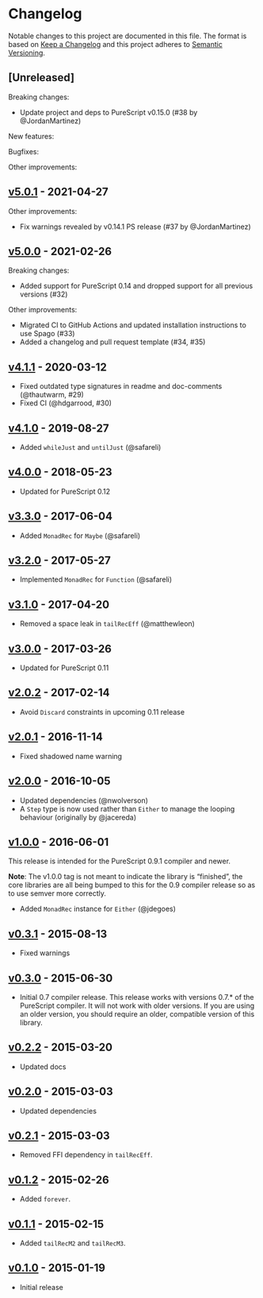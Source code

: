 # Changelog

Notable changes to this project are documented in this file. The format is based on [Keep a Changelog](https://keepachangelog.com/en/1.0.0/) and this project adheres to [Semantic Versioning](https://semver.org/spec/v2.0.0.html).

## [Unreleased]

Breaking changes:
- Update project and deps to PureScript v0.15.0 (#38 by @JordanMartinez)

New features:

Bugfixes:

Other improvements:

## [v5.0.1](https://github.com/purescript/purescript-tailrec/releases/tag/v5.0.1) - 2021-04-27

Other improvements:
- Fix warnings revealed by v0.14.1 PS release (#37 by @JordanMartinez)

## [v5.0.0](https://github.com/purescript/purescript-tailrec/releases/tag/v5.0.0) - 2021-02-26

Breaking changes:
- Added support for PureScript 0.14 and dropped support for all previous versions (#32)

Other improvements:
- Migrated CI to GitHub Actions and updated installation instructions to use Spago (#33)
- Added a changelog and pull request template (#34, #35)

## [v4.1.1](https://github.com/purescript/purescript-tailrec/releases/tag/v4.1.1) - 2020-03-12

- Fixed outdated type signatures in readme and doc-comments (@thautwarm, #29)
- Fixed CI (@hdgarrood, #30)

## [v4.1.0](https://github.com/purescript/purescript-tailrec/releases/tag/v4.1.0) - 2019-08-27

- Added `whileJust` and `untilJust` (@safareli)

## [v4.0.0](https://github.com/purescript/purescript-tailrec/releases/tag/v4.0.0) - 2018-05-23

- Updated for PureScript 0.12

## [v3.3.0](https://github.com/purescript/purescript-tailrec/releases/tag/v3.3.0) - 2017-06-04

- Added `MonadRec` for `Maybe` (@safareli)

## [v3.2.0](https://github.com/purescript/purescript-tailrec/releases/tag/v3.2.0) - 2017-05-27

- Implemented `MonadRec` for `Function` (@safareli)

## [v3.1.0](https://github.com/purescript/purescript-tailrec/releases/tag/v3.1.0) - 2017-04-20

- Removed a space leak in `tailRecEff` (@matthewleon)

## [v3.0.0](https://github.com/purescript/purescript-tailrec/releases/tag/v3.0.0) - 2017-03-26

- Updated for PureScript 0.11

## [v2.0.2](https://github.com/purescript/purescript-tailrec/releases/tag/v2.0.2) - 2017-02-14

- Avoid `Discard` constraints in upcoming 0.11 release

## [v2.0.1](https://github.com/purescript/purescript-tailrec/releases/tag/v2.0.1) - 2016-11-14

- Fixed shadowed name warning

## [v2.0.0](https://github.com/purescript/purescript-tailrec/releases/tag/v2.0.0) - 2016-10-05

- Updated dependencies (@nwolverson)
- A `Step` type is now used rather than `Either` to manage the looping behaviour (originally by @jacereda)

## [v1.0.0](https://github.com/purescript/purescript-tailrec/releases/tag/v1.0.0) - 2016-06-01

This release is intended for the PureScript 0.9.1 compiler and newer.

**Note**: The v1.0.0 tag is not meant to indicate the library is “finished”, the core libraries are all being bumped to this for the 0.9 compiler release so as to use semver more correctly.

- Added `MonadRec` instance for `Either` (@jdegoes)

## [v0.3.1](https://github.com/purescript/purescript-tailrec/releases/tag/v0.3.1) - 2015-08-13

- Fixed warnings

## [v0.3.0](https://github.com/purescript/purescript-tailrec/releases/tag/v0.3.0) - 2015-06-30

- Initial 0.7 compiler release. This release works with versions 0.7.\* of the PureScript compiler. It will not work with older versions. If you are using an older version, you should require an older, compatible version of this library.

## [v0.2.2](https://github.com/purescript/purescript-tailrec/releases/tag/v0.2.2) - 2015-03-20

- Updated docs

## [v0.2.0](https://github.com/purescript/purescript-tailrec/releases/tag/v0.2.0) - 2015-03-03

- Updated dependencies

## [v0.2.1](https://github.com/purescript/purescript-tailrec/releases/tag/v0.2.1) - 2015-03-03

- Removed FFI dependency in `tailRecEff`.

## [v0.1.2](https://github.com/purescript/purescript-tailrec/releases/tag/v0.1.2) - 2015-02-26

- Added `forever`.

## [v0.1.1](https://github.com/purescript/purescript-tailrec/releases/tag/v0.1.1) - 2015-02-15

- Added `tailRecM2` and `tailRecM3`.

## [v0.1.0](https://github.com/purescript/purescript-tailrec/releases/tag/v0.1.0) - 2015-01-19

- Initial release
